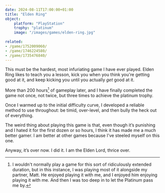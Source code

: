 ```yaml
---
date: 2024-08-11T17:00:00+01:00
title: "Elden Ring"
object:
    platform: "PlayStation"
    trophy: "platinum"
    image: "/images/games/elden-ring.jpg"
    
related:
- /game/1752009060/
- /game/1746224580/
- /game/1735476840/
---
```


This must be the hardest, most infuriating game I have ever played. Elden Ring likes to teach you a lesson, kick you when you think you're getting good at it, and keep kicking you until you actually *get* good at it.

More than 200 hours[^1] of gameplay later, and I have finally completed the game not once, not twice, but three times to achieve the platinum trophy.

Once I warmed up to the initial difficulty curve, I developed a reliable method to use throughout: be timid, over-level, and then bully the heck out of everything.

The weird thing about playing this game is that, even though it’s punishing and I hated it for the first dozen or so hours, I think it has made me a much better gamer. I am better at other games because I've steeled myself on this one. 

Anyway, it’s over now. I did it. I am the Elden Lord, thrice over. 

[^1]: I wouldn't normally play a game for this sort of ridiculously extended duration, but in this instance, I was playing most of it alongside my partner, Matt. He enjoyed playing it with me, and I enjoyed him enjoying playing it with me. And then I was too deep in to let the Platinum pass me by.